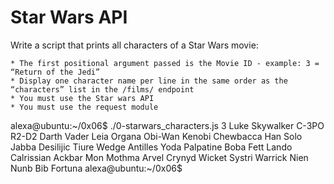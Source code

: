 # Star Wars API

Write a script that prints all characters of a Star Wars movie:

	* The first positional argument passed is the Movie ID - example: 3 = “Return of the Jedi”
	* Display one character name per line in the same order as the “characters” list in the /films/ endpoint
	* You must use the Star wars API
	* You must use the request module

alexa@ubuntu:~/0x06$ ./0-starwars_characters.js 3
Luke Skywalker
C-3PO
R2-D2
Darth Vader
Leia Organa
Obi-Wan Kenobi
Chewbacca
Han Solo
Jabba Desilijic Tiure
Wedge Antilles
Yoda
Palpatine
Boba Fett
Lando Calrissian
Ackbar
Mon Mothma
Arvel Crynyd
Wicket Systri Warrick
Nien Nunb
Bib Fortuna
alexa@ubuntu:~/0x06$ 
